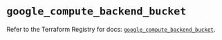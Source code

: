# `google_compute_backend_bucket`

Refer to the Terraform Registry for docs: [`google_compute_backend_bucket`](https://registry.terraform.io/providers/hashicorp/google/5.37.0/docs/resources/compute_backend_bucket).
